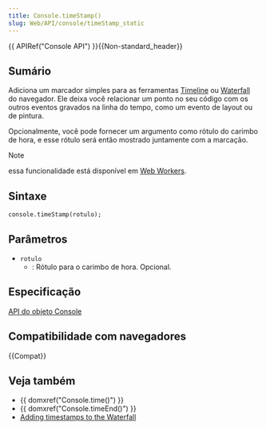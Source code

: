 ```yaml
---
title: Console.timeStamp()
slug: Web/API/console/timeStamp_static
---
```


{{ APIRef("Console API") }}{{Non-standard_header}}

## Sumário

Adiciona um marcador simples para as ferramentas [Timeline](https://developer.chrome.com/docs/devtools/) ou [Waterfall](/pt-BR/docs/Tools/Performance/Waterfall) do navegador. Ele deixa você relacionar um ponto no seu código com os outros eventos gravados na linha do tempo, como um evento de layout ou de pintura.

Opcionalmente, você pode fornecer um argumento como rótulo do carimbo de hora, e esse rótulo será então mostrado juntamente com a marcação.

> [!NOTE]
> essa funcionalidade está disponível em [Web Workers](/pt-BR/docs/Web/API/Web_Workers_API).

## Sintaxe

```
console.timeStamp(rotulo);
```

## Parâmetros

- `rotulo`
  - : Rótulo para o carimbo de hora. Opcional.

## Especificação

[API do objeto Console](https://github.com/DeveloperToolsWG/console-object/blob/master/api.md#consoletimestamplabel)

## Compatibilidade com navegadores

{{Compat}}

## Veja também

- {{ domxref("Console.time()") }}
- {{ domxref("Console.timeEnd()") }}
- [Adding timestamps to the Waterfall](/pt-BR/docs/Tools/Performance/Waterfall#Timestamp_markers)
